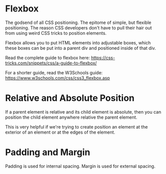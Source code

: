 # Flexbox
The godsend of all CSS positioning. The epitome of simple, but flexible positioning. The reason CSS developers don't have to pull their hair out from using weird CSS tricks to position elements.

Flexbox allows you to put HTML elements into adjustable boxes, which these boxes can be put into a parent div and positioned inside of that div.

Read the complete guide to flexbox here: https://css-tricks.com/snippets/css/a-guide-to-flexbox/

For a shorter guide, read the W3Schools guide: https://www.w3schools.com/css/css3_flexbox.asp

# Relative and Absolute Position
If a parent element is relative and its child element is absolute, then you can position the child
element anywhere relative the parent element.

This is very helpful if we're trying to create position an element at the exterior of an element
or at the edges of the element.

# Padding and Margin
Padding is used for internal spacing. Margin is used for external spacing.
